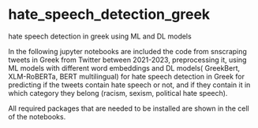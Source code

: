 # hate_speech_detection_greek
hate speech detection in greek using ML and DL models

In the following jupyter notebooks are included the code from snscraping tweets in Greek from Twitter between 2021-2023, preprocessing it, using ML models with different word embeddings and DL models( GreekBert, XLM-RoBERTa, BERT multilingual) for hate speech detection in Greek for predicting if the tweets contain hate speech or not, and if they contain it in which category they belong (racism, sexism, political hate speech).

All required packages that are needed to be installed are shown in the cell of the notebooks.
